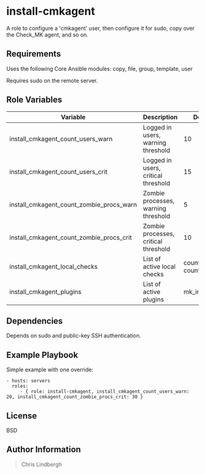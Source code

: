 # install-cmkagent

A role to configure a 'cmkagent' user, then configure it for sudo, copy over the Check_MK agent, and so on.

## Requirements

Uses the following Core Ansible modules:
copy, file, group, template, user

Requires sudo on the remote server.

## Role Variables

| Variable | Description | Default Value |
| -------- | ----------- | ------------- |
| install_cmkagent_count_users_warn | Logged in users, warning threshold | 10 |
| install_cmkagent_count_users_crit | Logged in users, critical threshold | 15 |
| install_cmkagent_count_zombie_procs_warn | Zombie processes, warning threshold | 5 |
| install_cmkagent_count_zombie_procs_crit | Zombie processes, critical threshold | 10 |
| install_cmkagent_local_checks | List of active local checks | count_users, count_zombie_procs |
| install_cmkagent_plugins | List of active plugins | mk_inventory |

## Dependencies

Depends on sudo and public-key SSH authentication.

## Example Playbook

Simple example with one override:

    - hosts: servers
      roles:
         - { role: install-cmkagent, install_cmkagent_count_users_warn: 20, install_cmkagent_count_zombie_procs_crit: 30 }

## License

BSD

## Author Information

> Chris Lindbergh
